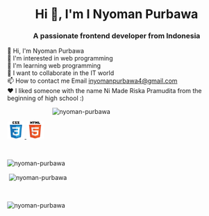 


<h1 align="center">Hi 👋, I'm I Nyoman Purbawa</h1>
<h3 align="center">A passionate frontend developer from Indonesia</h3>



👋 Hi, I'm Nyoman Purbawa </br>
👀 I'm interested in web programming</br>
🌱 I'm learning web programming</br>
💞️ I want to collaborate in the IT world</br>
📫 How to contact me Email inyomanpurbawa4@gmail.com</br>
❤️ I liked someone with the name Ni Made Riska Pramudita from the beginning of high school :)</br>

<!---
nyoman-purbawa/nyoman-purbawa is a ✨ special ✨ repository because its `README.md` (this file) appears on your GitHub profile.
You can click the Preview link to take a look at your changes.
--->




 <img align="right" width = "400" src="https://cdn.dribbble.com/users/1059583/screenshots/4171367/coding-freak.gif" alt="nyoman-purbawa" /> </br>


<p align="left"> <a href="https://www.w3schools.com/css/" target="_blank" rel="noreferrer"> <img src="https://raw.githubusercontent.com/devicons/devicon/master/icons/css3/css3-original-wordmark.svg" alt="css3" width="40" height="40"/> </a> <a href="https://www.w3.org/html/" target="_blank" rel="noreferrer"> <img src="https://raw.githubusercontent.com/devicons/devicon/master/icons/html5/html5-original-wordmark.svg" alt="html5" width="40" height="40"/> </a> </p></br>

<p><img align="left" src="https://github-readme-stats.vercel.app/api/top-langs?username=nyoman-purbawa&show_icons=true&locale=en&layout=compact" alt="nyoman-purbawa" /></p></br>

<p>&nbsp;<img align="center" src="https://github-readme-stats.vercel.app/api?username=nyoman-purbawa&show_icons=true&locale=en" alt="nyoman-purbawa" /></p></br>

<p><img align="center" src="https://github-readme-streak-stats.herokuapp.com/?user=nyoman-purbawa&" alt="nyoman-purbawa" /></p>

